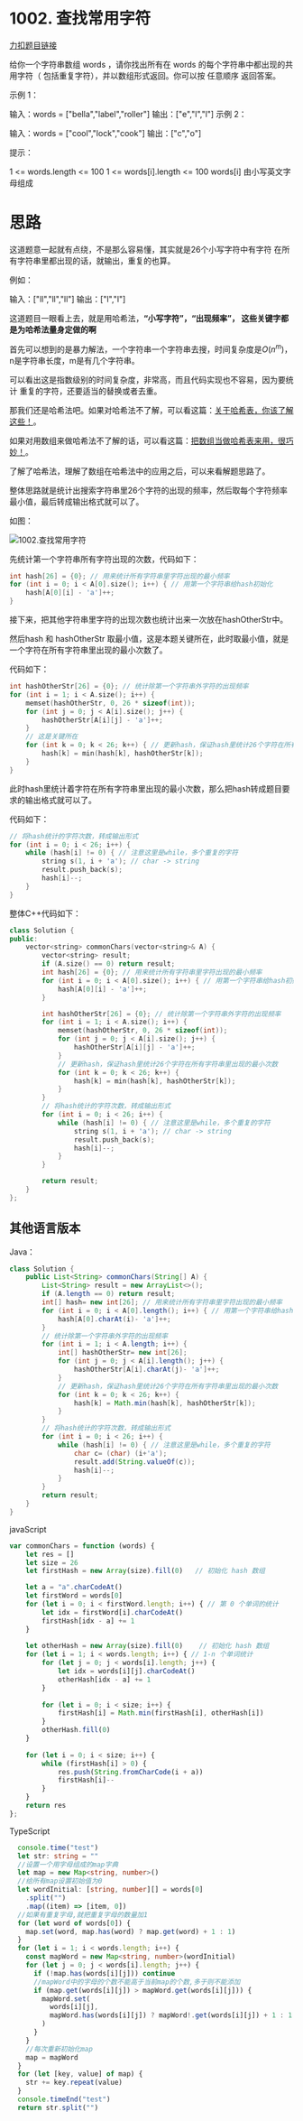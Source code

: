 



# 1002. 查找常用字符

[力扣题目链接](https://leetcode.cn/problems/find-common-characters/)

给你一个字符串数组 words ，请你找出所有在 words 的每个字符串中都出现的共用字符（ 包括重复字符），并以数组形式返回。你可以按 任意顺序 返回答案。

示例 1：

输入：words = ["bella","label","roller"]
输出：["e","l","l"]
示例 2：

输入：words = ["cool","lock","cook"]
输出：["c","o"]

提示：

1 <= words.length <= 100
1 <= words[i].length <= 100
words[i] 由小写英文字母组成



# 思路

这道题意一起就有点绕，不是那么容易懂，其实就是26个小写字符中有字符 在所有字符串里都出现的话，就输出，重复的也算。

例如：

输入：["ll","ll","ll"]
输出：["l","l"]

这道题目一眼看上去，就是用哈希法，**“小写字符”，“出现频率”， 这些关键字都是为哈希法量身定做的啊**

首先可以想到的是暴力解法，一个字符串一个字符串去搜，时间复杂度是$O(n^m)$，n是字符串长度，m是有几个字符串。

可以看出这是指数级别的时间复杂度，非常高，而且代码实现也不容易，因为要统计 重复的字符，还要适当的替换或者去重。

那我们还是哈希法吧。如果对哈希法不了解，可以看这篇：[关于哈希表，你该了解这些！](https://programmercarl.com/哈希表理论基础.html)。

如果对用数组来做哈希法不了解的话，可以看这篇：[把数组当做哈希表来用，很巧妙！](https://programmercarl.com/0242.有效的字母异位词.html)。

了解了哈希法，理解了数组在哈希法中的应用之后，可以来看解题思路了。

整体思路就是统计出搜索字符串里26个字符的出现的频率，然后取每个字符频率最小值，最后转成输出格式就可以了。

如图：

![1002.查找常用字符](https://code-thinking.cdn.bcebos.com/pics/1002.查找常用字符.png)

先统计第一个字符串所有字符出现的次数，代码如下：

```cpp
int hash[26] = {0}; // 用来统计所有字符串里字符出现的最小频率
for (int i = 0; i < A[0].size(); i++) { // 用第一个字符串给hash初始化
    hash[A[0][i] - 'a']++;
}
```

接下来，把其他字符串里字符的出现次数也统计出来一次放在hashOtherStr中。

然后hash 和 hashOtherStr 取最小值，这是本题关键所在，此时取最小值，就是 一个字符在所有字符串里出现的最小次数了。

代码如下：

```cpp
int hashOtherStr[26] = {0}; // 统计除第一个字符串外字符的出现频率
for (int i = 1; i < A.size(); i++) {
    memset(hashOtherStr, 0, 26 * sizeof(int));
    for (int j = 0; j < A[i].size(); j++) {
        hashOtherStr[A[i][j] - 'a']++;
    }
    // 这是关键所在
    for (int k = 0; k < 26; k++) { // 更新hash，保证hash里统计26个字符在所有字符串里出现的最小次数
        hash[k] = min(hash[k], hashOtherStr[k]);
    }
}
```
此时hash里统计着字符在所有字符串里出现的最小次数，那么把hash转成题目要求的输出格式就可以了。

代码如下：

```cpp
// 将hash统计的字符次数，转成输出形式
for (int i = 0; i < 26; i++) {
    while (hash[i] != 0) { // 注意这里是while，多个重复的字符
        string s(1, i + 'a'); // char -> string
        result.push_back(s);
        hash[i]--;
    }
}
```

整体C++代码如下：

```CPP
class Solution {
public:
    vector<string> commonChars(vector<string>& A) {
        vector<string> result;
        if (A.size() == 0) return result;
        int hash[26] = {0}; // 用来统计所有字符串里字符出现的最小频率
        for (int i = 0; i < A[0].size(); i++) { // 用第一个字符串给hash初始化
            hash[A[0][i] - 'a']++;
        }

        int hashOtherStr[26] = {0}; // 统计除第一个字符串外字符的出现频率
        for (int i = 1; i < A.size(); i++) {
            memset(hashOtherStr, 0, 26 * sizeof(int));
            for (int j = 0; j < A[i].size(); j++) {
                hashOtherStr[A[i][j] - 'a']++;
            }
            // 更新hash，保证hash里统计26个字符在所有字符串里出现的最小次数
            for (int k = 0; k < 26; k++) {
                hash[k] = min(hash[k], hashOtherStr[k]);
            }
        }
        // 将hash统计的字符次数，转成输出形式
        for (int i = 0; i < 26; i++) {
            while (hash[i] != 0) { // 注意这里是while，多个重复的字符
                string s(1, i + 'a'); // char -> string
                result.push_back(s);
                hash[i]--;
            }
        }

        return result;
    }
};
```

## 其他语言版本

Java：

```Java
class Solution {
    public List<String> commonChars(String[] A) {
        List<String> result = new ArrayList<>();
        if (A.length == 0) return result;
        int[] hash= new int[26]; // 用来统计所有字符串里字符出现的最小频率
        for (int i = 0; i < A[0].length(); i++) { // 用第一个字符串给hash初始化
            hash[A[0].charAt(i)- 'a']++;
        }
        // 统计除第一个字符串外字符的出现频率
        for (int i = 1; i < A.length; i++) {
            int[] hashOtherStr= new int[26];
            for (int j = 0; j < A[i].length(); j++) {
                hashOtherStr[A[i].charAt(j)- 'a']++;
            }
            // 更新hash，保证hash里统计26个字符在所有字符串里出现的最小次数
            for (int k = 0; k < 26; k++) {
                hash[k] = Math.min(hash[k], hashOtherStr[k]);
            }
        }
        // 将hash统计的字符次数，转成输出形式
        for (int i = 0; i < 26; i++) {
            while (hash[i] != 0) { // 注意这里是while，多个重复的字符
                char c= (char) (i+'a');
                result.add(String.valueOf(c));
                hash[i]--;
            }
        }
        return result;
    }
}
```

javaScript
```js
var commonChars = function (words) {
	let res = []
	let size = 26
	let firstHash = new Array(size).fill(0)   // 初始化 hash 数组

	let a = "a".charCodeAt()
	let firstWord = words[0]
	for (let i = 0; i < firstWord.length; i++) { // 第 0 个单词的统计
		let idx = firstWord[i].charCodeAt()
		firstHash[idx - a] += 1
	}
	
	let otherHash = new Array(size).fill(0)    // 初始化 hash 数组
	for (let i = 1; i < words.length; i++) { // 1-n 个单词统计
		for (let j = 0; j < words[i].length; j++) {
			let idx = words[i][j].charCodeAt()
			otherHash[idx - a] += 1
		}
		
		for (let i = 0; i < size; i++) {
			firstHash[i] = Math.min(firstHash[i], otherHash[i])
		}
		otherHash.fill(0)
	}
	
	for (let i = 0; i < size; i++) {
		while (firstHash[i] > 0) {
			res.push(String.fromCharCode(i + a))
			firstHash[i]--
		}
	}
	return res
};
```

TypeScript
```ts
  console.time("test")
  let str: string = ""
  //设置一个用字母组成的map字典
  let map = new Map<string, number>()
  //给所有map设置初始值为0
  let wordInitial: [string, number][] = words[0]
    .split("")
    .map((item) => [item, 0])
  //如果有重复字母,就把重复字母的数量加1
  for (let word of words[0]) {
    map.set(word, map.has(word) ? map.get(word) + 1 : 1)
  }
  for (let i = 1; i < words.length; i++) {
    const mapWord = new Map<string, number>(wordInitial)
    for (let j = 0; j < words[i].length; j++) {
      if (!map.has(words[i][j])) continue
      //mapWord中的字母的个数不能高于当前map的个数,多于则不能添加
      if (map.get(words[i][j]) > mapWord.get(words[i][j])) {
        mapWord.set(
          words[i][j],
          mapWord.has(words[i][j]) ? mapWord!.get(words[i][j]) + 1 : 1
        )
      }
    }
    //每次重新初始化map
    map = mapWord
  }
  for (let [key, value] of map) {
    str += key.repeat(value)
  }
  console.timeEnd("test")
  return str.split("")
```


